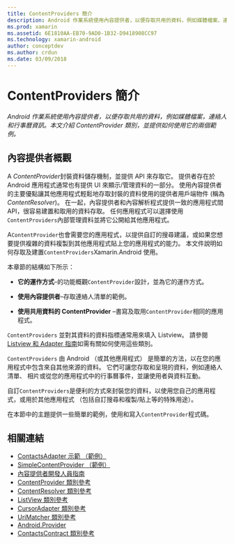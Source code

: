 ```yaml
---
title: ContentProviders 簡介
description: Android 作業系統使用內容提供者，以便存取共用的資料，例如媒體檔案，連絡人和行事曆資訊。 本文介紹 ContentProvider 類別，並提供如何使用它的兩個範例。
ms.prod: xamarin
ms.assetid: 6E1810AA-EB70-9AD0-1B32-D9418908CC97
ms.technology: xamarin-android
author: conceptdev
ms.author: crdun
ms.date: 03/09/2018
---
```


# <a name="intro-to-contentproviders"></a>ContentProviders 簡介

_Android 作業系統使用內容提供者，以便存取共用的資料，例如媒體檔案，連絡人和行事曆資訊。本文介紹 ContentProvider 類別，並提供如何使用它的兩個範例。_


## <a name="content-providers-overview"></a>內容提供者概觀

A *ContentProvider*封裝資料儲存機制，並提供 API 來存取它。 提供者存在於 Android 應用程式通常也有提供 UI 來顯示/管理資料的一部分。 使用內容提供者的主要優點讓其他應用程式輕鬆地存取封裝的資料使用的提供者用戶端物件 (稱為*ContentResolver*)。 在一起，內容提供者和內容解析程式提供一致的應用程式間 API，很容易建置和取用的資料存取。 任何應用程式可以選擇使用`ContentProviders`內部管理資料並將它公開給其他應用程式。

A`ContentProvider`也會需要您的應用程式，以提供自訂的搜尋建議，或如果您想要提供複雜的資料複製到其他應用程式貼上您的應用程式的能力。 本文件說明如何存取及建置`ContentProviders`Xamarin.Android 使用。

本章節的結構如下所示：

- **它的運作方式**&ndash;的功能概觀`ContentProvider`設計，並為它的運作方式。

- **使用內容提供者**&ndash;存取連絡人清單的範例。

- **使用共用資料的 ContentProvider** &ndash;書寫及取用`ContentProvider`相同的應用程式。

`ContentProviders` 並對其資料的資料指標通常用來填入 Listview。 請參閱[Listview 和 Adapter 指南](~/android/user-interface/layouts/list-view/index.md)如需有關如何使用這些類別。

`ContentProviders` 由 Android （或其他應用程式） 是簡單的方法，以在您的應用程式中包含來自其他來源的資料。 它們可讓您存取和呈現的資料，例如連絡人清單、 相片或從您的應用程式中的行事曆事件，並讓使用者與資料互動。

自訂`ContentProviders`是便利的方式來封裝您的資料，以使用您自己的應用程式，或用於其他應用程式 （包括自訂搜尋和複製/貼上等的特殊用途）。

在本節中的主題提供一些簡單的範例，使用和寫入`ContentProvider`程式碼。



## <a name="related-links"></a>相關連結

- [ContactsAdapter 示範 （範例）](https://developer.xamarin.com/samples/monodroid/PlatformFeatures/ContactsAdapterDemo/)
- [SimpleContentProvider （範例）](https://developer.xamarin.com/samples/monodroid/PlatformFeatures/SimpleContentProvider)
- [內容提供者開發人員指南](https://developer.android.com/guide/topics/providers/content-providers.html)
- [ContentProvider 類別參考](https://developer.xamarin.com/api/type/Android.Content.ContentProvider/)
- [ContentResolver 類別參考](https://developer.xamarin.com/api/type/Android.Content.ContentResolver/)
- [ListView 類別參考](https://developer.xamarin.com/api/type/Android.Widget.ListView/)
- [CursorAdapter 類別參考](https://developer.xamarin.com/api/type/Android.Widget.CursorAdapter/)
- [UriMatcher 類別參考](https://developer.xamarin.com/api/type/Android.Content.UriMatcher/)
- [Android.Provider](https://developer.xamarin.com/api/namespace/Android.Provider/)
- [ContactsContract 類別參考](https://developer.xamarin.com/api/type/Android.Provider.ContactsContract/)
